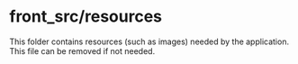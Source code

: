 # front_src/resources

This folder contains resources (such as images) needed by the application. This file can
be removed if not needed.
